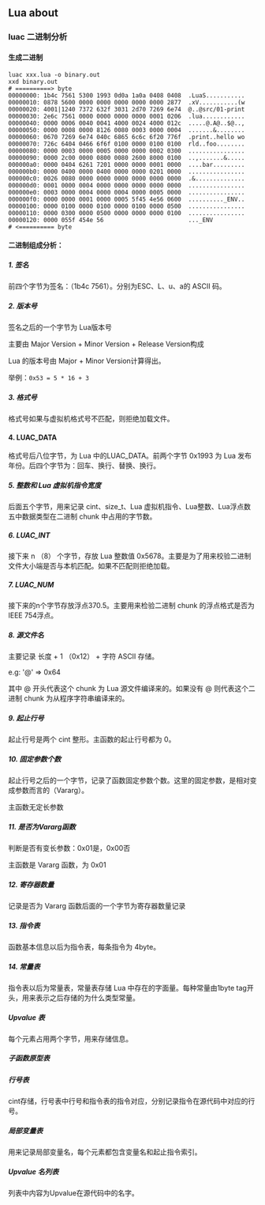 ## Lua about

### luac 二进制分析

#### 生成二进制

```shell
luac xxx.lua -o binary.out
xxd binary.out
# ==========> byte
00000000: 1b4c 7561 5300 1993 0d0a 1a0a 0408 0408  .LuaS...........
00000010: 0878 5600 0000 0000 0000 0000 0000 2877  .xV...........(w
00000020: 4001|1240 7372 632f 3031 2d70 7269 6e74  @..@src/01-print
00000030: 2e6c 7561 0000 0000 0000 0000 0001 0206  .lua............
00000040: 0000 0006 0040 0041 4000 0024 4000 012c  .....@.A@..$@..,
00000050: 0000 0008 0000 8126 0080 0003 0000 0004  .......&........
00000060: 0670 7269 6e74 040c 6865 6c6c 6f20 776f  .print..hello wo
00000070: 726c 6404 0466 6f6f 0100 0000 0100 0100  rld..foo........
00000080: 0000 0003 0000 0005 0000 0000 0002 0300  ................
00000090: 0000 2c00 0000 0800 0080 2600 8000 0100  ..,.......&.....
000000a0: 0000 0404 6261 7201 0000 0000 0001 0000  ....bar.........
000000b0: 0000 0400 0000 0400 0000 0000 0201 0000  ................
000000c0: 0026 0080 0000 0000 0000 0000 0000 0000  .&..............
000000d0: 0001 0000 0004 0000 0000 0000 0000 0000  ................
000000e0: 0003 0000 0004 0000 0004 0000 0005 0000  ................
000000f0: 0000 0000 0001 0000 0005 5f45 4e56 0600  .........._ENV..
00000100: 0000 0100 0000 0100 0000 0100 0000 0500  ................
00000110: 0000 0300 0000 0500 0000 0000 0000 0100  ................
00000120: 0000 055f 454e 56                        ..._ENV
# <========== byte
```

#### 二进制组成分析：

##### 1. 签名

前四个字节为签名：（1b4c 7561）。分别为ESC、L、u、a的 ASCII 码。

##### 2. 版本号

签名之后的一个字节为 Lua版本号

主要由 Major Version + Minor Version + Release Version构成

Lua 的版本号由 Major + Minor Version计算得出。

举例：`0x53 = 5 * 16 + 3`

##### 3. 格式号

格式号如果与虚拟机格式号不匹配，则拒绝加载文件。

#### 4. LUAC_DATA

格式号后八位字节，为 Lua 中的LUAC_DATA。前两个字节 0x1993 为 Lua 发布年份。后四个字节为：回车、换行、替换、换行。

##### 5. 整数和 Lua 虚拟机指令宽度

后面五个字节，用来记录 cint、size_t、Lua 虚拟机指令、Lua整数、Lua浮点数五中数据类型在二进制 chunk 中占用的字节数。

##### 6. LUAC_INT

接下来 n （8） 个字节，存放 Lua 整数值 0x5678。主要是为了用来校验二进制文件大小端是否与本机匹配。如果不匹配则拒绝加载。

##### 7. LUAC_NUM

接下来的n个字节存放浮点370.5。主要用来检验二进制 chunk 的浮点格式是否为 IEEE 754浮点。

##### 8. 源文件名

主要记录 长度 + 1 （0x12） + 字符 ASCII 存储。

e.g: '@' => 0x64

其中 @ 开头代表这个 chunk 为 Lua 源文件编译来的。如果没有 @ 则代表这个二进制 chunk 为从程序字符串编译来的。

##### 9. 起止行号

起止行号是两个 cint 整形。主函数的起止行号都为 0。

##### 10. 固定参数个数

起止行号之后的一个字节，记录了函数固定参数个数。这里的固定参数，是相对变成参数而言的（Vararg）。

主函数无定长参数

##### 11. 是否为Vararg函数

判断是否有变长参数：0x01是，0x00否

主函数是 Vararg 函数，为 0x01

##### 12. 寄存器数量

记录是否为 Vararg 函数后面的一个字节为寄存器数量记录

##### 13. 指令表

函数基本信息以后为指令表，每条指令为 4byte。

##### 14. 常量表

指令表以后为常量表，常量表存储 Lua 中存在的字面量。每种常量由1byte tag开头，用来表示之后存储的为什么类型常量。

##### Upvalue 表

每个元素占用两个字节，用来存储信息。

##### 子函数原型表

##### 行号表

cint存储，行号表中行号和指令表的指令对应，分别记录指令在源代码中对应的行号。

##### 局部变量表

用来记录局部变量名，每个元素都包含变量名和起止指令索引。

##### Upvalue 名列表

列表中内容为Upvalue在源代码中的名字。
